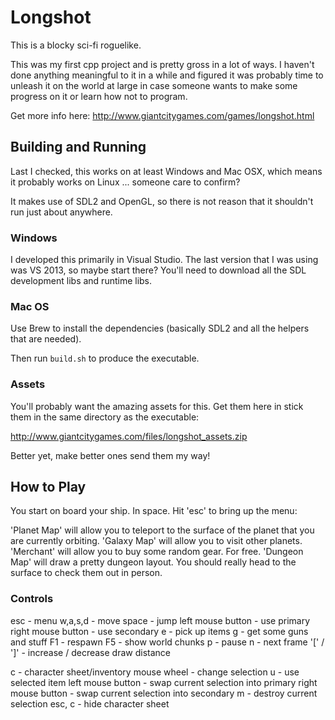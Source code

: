 # Longshot

This is a blocky sci-fi roguelike.

This was my first cpp project and is pretty gross in a lot of ways. I haven't done anything meaningful to it in a while and figured it was probably time to unleash it on the world at large in case someone wants to make some progress on it or learn how not to program.

Get more info here: http://www.giantcitygames.com/games/longshot.html

## Building and Running

Last I checked, this works on at least Windows and Mac OSX, which means it probably works on Linux ... someone care to confirm?

It makes use of SDL2 and OpenGL, so there is not reason that it shouldn't run just about anywhere.

### Windows

I developed this primarily in Visual Studio. The last version that I was using was VS 2013, so maybe start there? You'll need to download all the SDL development libs and runtime libs.

### Mac OS

Use Brew to install the dependencies (basically SDL2 and all the helpers that are needed).

Then run ```build.sh``` to produce the executable.

### Assets

You'll probably want the amazing assets for this. Get them here in stick them in the same directory as the executable:

http://www.giantcitygames.com/files/longshot_assets.zip

Better yet, make better ones send them my way!

## How to Play
You start on board your ship. In space. Hit 'esc' to bring up the menu:

'Planet Map' will allow you to teleport to the surface of the planet that you are currently orbiting.
'Galaxy Map' will allow you to visit other planets.
'Merchant' will allow you to buy some random gear. For free.
'Dungeon Map' will draw a pretty dungeon layout. You should really head to the surface to check them out in person.

### Controls
esc - menu
w,a,s,d - move
space - jump
left mouse button - use primary
right mouse button - use secondary
e - pick up items
g - get some guns and stuff
F1 - respawn
F5 - show world chunks
p - pause
  n - next frame
'[' / ']' - increase / decrease draw distance

c - character sheet/inventory
  mouse wheel - change selection
  u - use selected item
  left mouse button - swap current selection into primary
  right mouse button - swap current selection into secondary
  m - destroy current selection
  esc, c - hide character sheet

